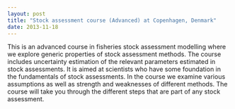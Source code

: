 ```yaml
---
layout: post
title: "Stock assessment course (Advanced) at Copenhagen, Denmark"
date: 2013-11-18
---
```


This is an advanced course in fisheries stock assessment modelling where we explore generic properties of stock assessment methods. The course includes uncertainty estimation of the relevant parameters estimated in stock assessments. It is aimed at scientists who have some foundation in the fundamentals of stock assessments. In the course we examine various assumptions as well as strength and weaknesses of different methods. The course will take you through the different steps that are part of any stock assessment.
